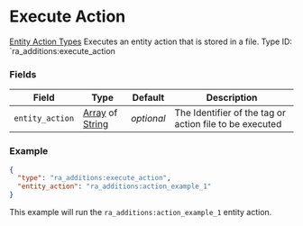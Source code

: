 # Execute Action
[Entity Action Types](../entity_action_types.md)
Executes an entity action that is stored in a file.
Type ID: `ra_additions:execute_action
### Fields
 | Field | Type | Default | Description | 
|---|---|---|---|
 | `entity_action` | [Array](../data_types/array.md) of [String](../data_types/string.md) | _optional_ | The Identifier of the tag or action file to be executed | 

### Example
```json
{
  "type": "ra_additions:execute_action",
  "entity_action": "ra_additions:action_example_1"
}
```
This example will run the `ra_additions:action_example_1` entity action.
